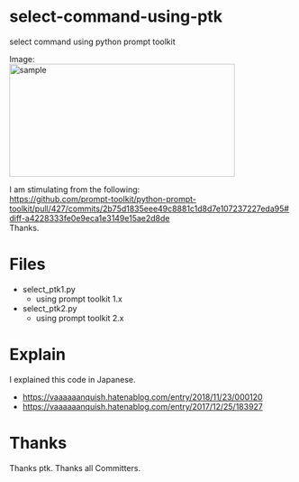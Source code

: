 # select-command-using-ptk
select command using python prompt toolkit

Image:  
<img src="https://cdn-ak.f.st-hatena.com/images/fotolife/v/vaaaaaanquish/20171225/20171225155520.gif" alt="sample" title="sample image" width=400 height=200>

I am stimulating from the following:  
https://github.com/prompt-toolkit/python-prompt-toolkit/pull/427/commits/2b75d1835eee49c8881c1d8d7e107237227eda95#diff-a4228333fe0e9eca1e3149e15ae2d8de  
Thanks.

# Files
- select_ptk1.py
    - using prompt toolkit 1.x
- select_ptk2.py
    - using prompt toolkit 2.x

# Explain

I explained this code in Japanese.
- https://vaaaaaanquish.hatenablog.com/entry/2018/11/23/000120
- https://vaaaaaanquish.hatenablog.com/entry/2017/12/25/183927

# Thanks

Thanks ptk. Thanks all Committers.
